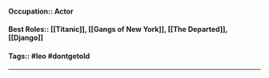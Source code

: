 #### Occupation:: Actor
#### Best Roles:: [[Titanic]], [[Gangs of New York]], [[The Departed]], [[Django]]
#### Tags:: #leo #dontgetold
---
